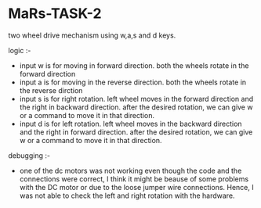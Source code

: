 # MaRs-TASK-2
two wheel drive mechanism using w,a,s and d keys.

logic :-
* input w is for moving in forward direction.
  both the wheels rotate in the forward direction
* input a is for moving in the reverse direction.
  both the wheels rotate in the reverse dirction
* input s is for right rotation.
  left wheel moves in the forward direction and the right in backward direction.
  after the desired rotation, we can give w or a command to move it in that direction.
* input d is for left rotation.
  left wheel moves in the backward direction and the right in forward direction.
  after the desired rotation, we can give w or a command to move it in that direction.
  
debugging :-
* one of the dc motors was not working even though the code and the connections were correct, I think it might be beause of some problems with the DC motor or due to the loose jumper wire connections. Hence, I was not able to check the left and right rotation with the hardware.
